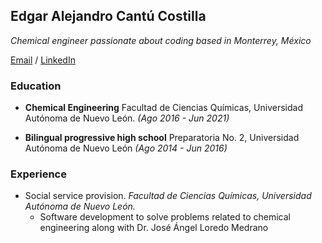 ## Edgar Alejandro Cantú Costilla

_Chemical engineer passionate about coding based in Monterrey, México_

[Email](mailto:edgar.cantuco@outlook.com) / [LinkedIn](https://www.linkedin.com/in/edgar-alejandro-cantú-costilla-12b23a210/)

### Education

- **Chemical Engineering** Facultad de Ciencias Químicas, Universidad Autónoma de Nuevo León. _(Ago 2016 - Jun 2021)_
 
- **Bilingual progressive high school** Preparatoria No. 2, Universidad Autónoma de Nuevo León _(Ago 2014 - Jun 2016)_

### Experience

- Social service provision. _Facultad de Ciencias Químicas, Universidad Autónoma de Nuevo León._
  - Software development to solve problems related to chemical engineering along with Dr. José Ángel Loredo Medrano
